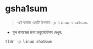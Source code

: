 # gsha1sum

> এই কমান্ড একটি উপনাম `-p linux sha1sum`.

- মূল কমান্ডের জন্য ডকুমেন্টেশন দেখুন:

`tldr -p linux sha1sum`
